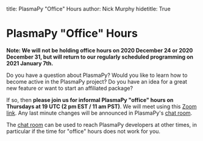 title: PlasmaPy "Office" Hours
author: Nick Murphy
hidetitle: True

[Zoom link]: https://harvard.zoom.us/j/91600794594?pwd=L09iTGtTRUN1RmpsVnNvU05LRnNwQT09
[chat room]: https://app.element.io/#/room/#plasmapy:openastronomy.org

# PlasmaPy "Office" Hours

<p style="color: var(--plasmapy-red)"><b>Note: We will not be holding office hours 
on 2020 December 24 or 2020 December 31, but will return to our regularly scheduled 
programming on 2021 January 7th.</b></p>

Do you have a question about PlasmaPy?  Would you like to learn how to
become active in the PlasmaPy project?  Do you have an idea for a great
new feature or want to start an affiliated package?

If so, then **please join us for informal PlasmaPy "office" hours on
Thursdays at 19 UTC (2 pm EST / 11 am PST)**.  We will meet using this 
[Zoom link].  Any last minute changes will be announced in PlasmaPy's 
[chat room].

The [chat room] can be used to reach PlasmaPy developers at other times,
in particular if the time for "office" hours does not work for you.
